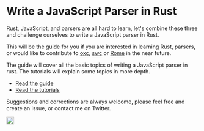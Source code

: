 # Write a JavaScript Parser in Rust

Rust, JavaScript, and parsers are all hard to learn,
let's combine these three and challenge ourselves to write a JavaScript parser in Rust.

This will be the guide for you if you are interested in learning Rust, parsers,
or would like to contribute to [oxc](https://github.com/Boshen/oxc), [swc](https://swc.rs) or [Rome](https://rome.tools) in the near future.

The guide will cover all the basic topics of writing a JavaScript parser in rust.
The tutorials will explain some topics in more depth.

- [Read the guide](https://boshen.github.io/javascript-parser-in-rust/docs/intro)
- [Read the tutorials](https://boshen.github.io/javascript-parser-in-rust/blog)

Suggestions and corrections are always welcome, please feel free and create an issue, or contact me on Twitter.

<a href="https://twitter.com/boshen_c">
<img height="20" src="https://img.shields.io/twitter/follow/boshen_c?style=social" />
</a>

